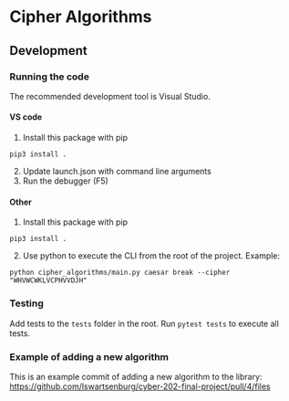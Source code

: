 # Cipher Algorithms


## Development

### Running the code
The recommended development tool is Visual Studio. 

#### VS code
1. Install this package with pip
```
pip3 install .
```
2. Update launch.json with command line arguments
3. Run the debugger (F5)

#### Other
1. Install this package with pip
```
pip3 install .
```
2. Use python to execute the CLI from the root of the project. Example:
```
python cipher_algorithms/main.py caesar break --cipher "WHVWCWKLVCPHVVDJH"
```

### Testing
Add tests to the `tests` folder in the root. Run `pytest tests` to execute all tests.

### Example of adding a new algorithm
This is an example commit of adding a new algorithm to the library:
https://github.com/lswartsenburg/cyber-202-final-project/pull/4/files